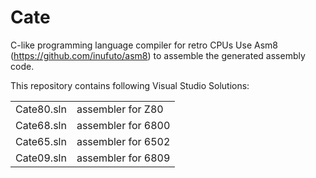 Cate
===
C-like programming language compiler for retro CPUs
Use Asm8 (https://github.com/inufuto/asm8) to assemble the generated assembly code.

This repository contains following Visual Studio Solutions:

|  |  |
| --- | --- |
|Cate80.sln|assembler for Z80|
|Cate68.sln|assembler for 6800|
|Cate65.sln|assembler for 6502|
|Cate09.sln|assembler for 6809|
